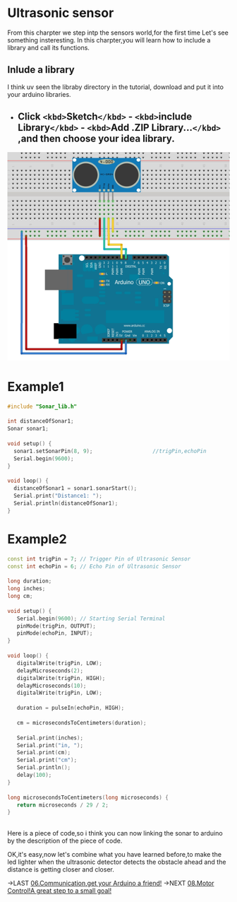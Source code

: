 # Ultrasonic sensor

From this charpter we step intp the sensors world,for the first time Let's see something insteresting.
In this charpter,you will learn how to include a library and call its functions.

## Inlude a library

I think uv seen the libraby directory in the tutorial, download and put it into your arduino libraries.

- Click `<kbd>`Sketch`</kbd>` - `<kbd>`include Library`</kbd>` - `<kbd>`Add .ZIP Library...`</kbd>` ,and then choose your idea library.
  ---

<img src="pics/demoPics/HC-SR04-3.png">

# Example1

```C++
#include "Sonar_lib.h"

int distanceOfSonar1;
Sonar sonar1;

void setup() {
  sonar1.setSonarPin(8, 9);                   //trigPin,echoPin
  Serial.begin(9600);
}

void loop() {
  distanceOfSonar1 = sonar1.sonarStart();
  Serial.print("Distance1: ");
  Serial.println(distanceOfSonar1);
}
```

# Example2 
```C++
const int trigPin = 7; // Trigger Pin of Ultrasonic Sensor
const int echoPin = 6; // Echo Pin of Ultrasonic Sensor

long duration;
long inches;
long cm; 

void setup() {
   Serial.begin(9600); // Starting Serial Terminal
   pinMode(trigPin, OUTPUT);
   pinMode(echoPin, INPUT);
}

void loop() {
   digitalWrite(trigPin, LOW);
   delayMicroseconds(2);
   digitalWrite(trigPin, HIGH);
   delayMicroseconds(10);
   digitalWrite(trigPin, LOW);
  
   duration = pulseIn(echoPin, HIGH); 

   cm = microsecondsToCentimeters(duration);

   Serial.print(inches);
   Serial.print("in, ");
   Serial.print(cm);
   Serial.print("cm");
   Serial.println();
   delay(100);
}

long microsecondsToCentimeters(long microseconds) {
   return microseconds / 29 / 2;
}
  
```
Here is a piece of code,so i think you can now linking the sonar to arduino by the description of the piece of code.

OK,it's easy,now let's combine what you have learned before,to make the led lighter when the ultrasonic detector detects the obstacle ahead and the distance is getting closer and closer.

->LAST [06.Communication,get your Arduino a friend!](/06.Communication,get%20your%20Arduino%20a%20friend!.md)
->NEXT [08.Motor Control!A great step to a small goal!](/08.Motor%20Control!A%20great%20step%20to%20a%20small%20goal!.md)
